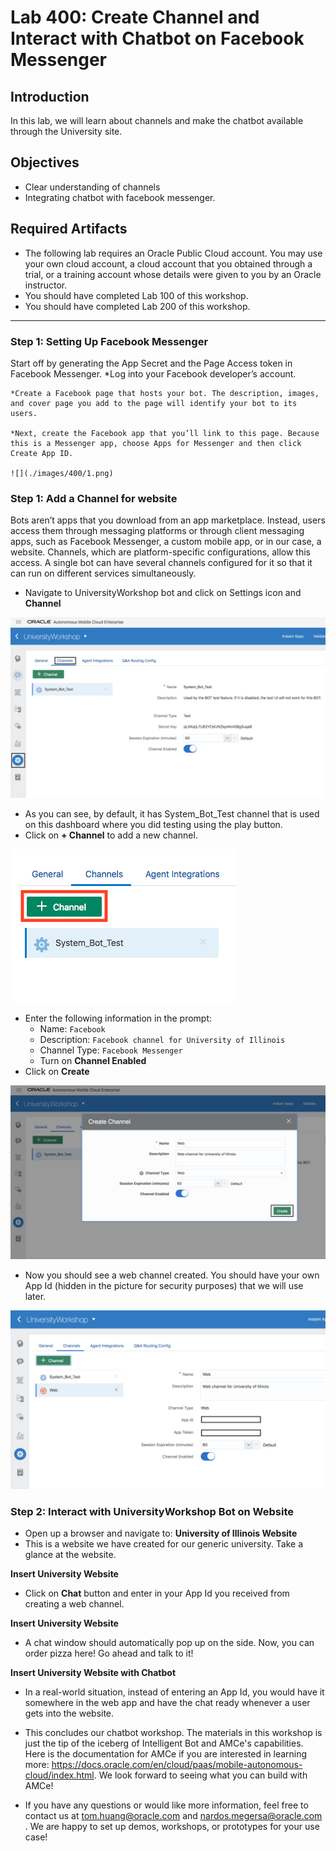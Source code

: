 # Lab 400: Create Channel and Interact with Chatbot on Facebook Messenger
## Introduction
In this lab, we will learn about channels and make the chatbot available through the University site.

## Objectives
- Clear understanding of channels
- Integrating chatbot with facebook messenger.

## Required Artifacts
- The following lab requires an Oracle Public Cloud account. You may use your own cloud account, a cloud account that you obtained through a trial, or a training account whose details were given to you by an Oracle instructor.
- You should have completed Lab 100 of this workshop.
- You should have completed Lab 200 of this workshop.

---
### Step 1: Setting Up Facebook Messenger
Start off by generating the App Secret and the Page Access token in Facebook Messenger.
    *Log into your Facebook developer’s account.

    *Create a Facebook page that hosts your bot. The description, images, and cover page you add to the page will identify your bot to its users.

    *Next, create the Facebook app that you’ll link to this page. Because this is a Messenger app, choose Apps for Messenger and then click Create App ID.

    ![](./images/400/1.png)


### Step 1: Add a Channel for website
Bots aren’t apps that you download from an app marketplace. Instead, users access them through messaging platforms or through client messaging apps, such as Facebook Messenger, a custom mobile app, or in our case, a website. Channels, which are platform-specific configurations, allow this access. A single bot can have several channels configured for it so that it can run on different services simultaneously.

- Navigate to UniversityWorkshop bot and click on Settings icon and **Channel**

![](./images/300/1.png)

- As you can see, by default, it has System_Bot_Test channel that is used on this dashboard where you did testing using the play button. 
- Click on **+ Channel** to add a new channel.

![](./images/300/2.png)

- Enter the following information in the prompt:
    - Name: `Facebook`
    - Description: `Facebook channel for University of Illinois`
    - Channel Type: `Facebook Messenger`
    - Turn on **Channel Enabled**
- Click on **Create**

![](./images/300/3.png)

- Now you should see a web channel created. You should have your own App Id (hidden in the picture for security purposes) that we will use later.

![](./images/300/4.png)

### Step 2: Interact with UniversityWorkshop Bot on Website
- Open up a browser and navigate to: **University of Illinois Website**
- This is a website we have created for our generic university. Take a glance at the website. 

**Insert University Website**

- Click on **Chat** button and enter in your App Id you received from creating a web channel.

**Insert University Website**

- A chat window should automatically pop up on the side. Now, you can order pizza here! Go ahead and talk to it!

**Insert University Website with Chatbot**

- In a real-world situation, instead of entering an App Id, you would have it somewhere in the web app and have the chat ready whenever a user gets into the website. 




- This concludes our chatbot workshop. The materials in this workshop is just the tip of the iceberg of Intelligent Bot and AMCe's capabilities. Here is the documentation for AMCe if you are interested in learning more: https://docs.oracle.com/en/cloud/paas/mobile-autonomous-cloud/index.html. We look forward to seeing what you can build with AMCe! 

- If you have any questions or would like more information, feel free to contact us at tom.huang@oracle.com and nardos.megersa@oracle.com . We are happy to set up demos, workshops, or prototypes for your use case! 
